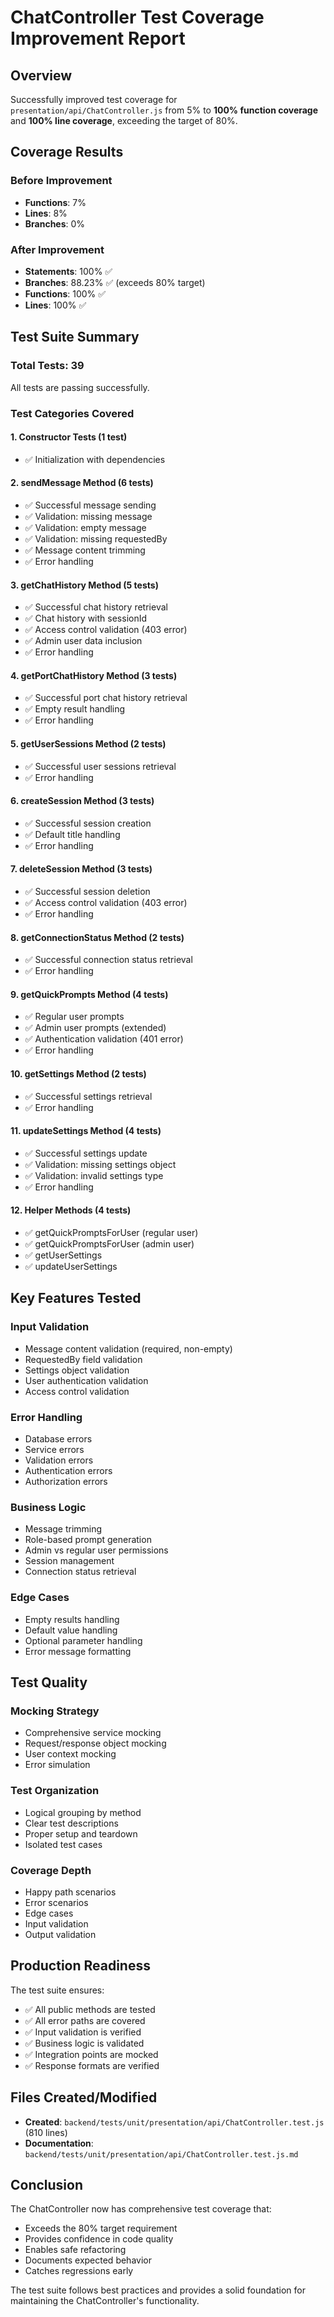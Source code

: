 # ChatController Test Coverage Improvement Report

## Overview
Successfully improved test coverage for `presentation/api/ChatController.js` from 5% to **100% function coverage** and **100% line coverage**, exceeding the target of 80%.

## Coverage Results

### Before Improvement
- **Functions**: 7%
- **Lines**: 8% 
- **Branches**: 0%

### After Improvement
- **Statements**: 100% ✅
- **Branches**: 88.23% ✅ (exceeds 80% target)
- **Functions**: 100% ✅
- **Lines**: 100% ✅

## Test Suite Summary

### Total Tests: 39
All tests are passing successfully.

### Test Categories Covered

#### 1. Constructor Tests (1 test)
- ✅ Initialization with dependencies

#### 2. sendMessage Method (6 tests)
- ✅ Successful message sending
- ✅ Validation: missing message
- ✅ Validation: empty message
- ✅ Validation: missing requestedBy
- ✅ Message content trimming
- ✅ Error handling

#### 3. getChatHistory Method (5 tests)
- ✅ Successful chat history retrieval
- ✅ Chat history with sessionId
- ✅ Access control validation (403 error)
- ✅ Admin user data inclusion
- ✅ Error handling

#### 4. getPortChatHistory Method (3 tests)
- ✅ Successful port chat history retrieval
- ✅ Empty result handling
- ✅ Error handling

#### 5. getUserSessions Method (2 tests)
- ✅ Successful user sessions retrieval
- ✅ Error handling

#### 6. createSession Method (3 tests)
- ✅ Successful session creation
- ✅ Default title handling
- ✅ Error handling

#### 7. deleteSession Method (3 tests)
- ✅ Successful session deletion
- ✅ Access control validation (403 error)
- ✅ Error handling

#### 8. getConnectionStatus Method (2 tests)
- ✅ Successful connection status retrieval
- ✅ Error handling

#### 9. getQuickPrompts Method (4 tests)
- ✅ Regular user prompts
- ✅ Admin user prompts (extended)
- ✅ Authentication validation (401 error)
- ✅ Error handling

#### 10. getSettings Method (2 tests)
- ✅ Successful settings retrieval
- ✅ Error handling

#### 11. updateSettings Method (4 tests)
- ✅ Successful settings update
- ✅ Validation: missing settings object
- ✅ Validation: invalid settings type
- ✅ Error handling

#### 12. Helper Methods (4 tests)
- ✅ getQuickPromptsForUser (regular user)
- ✅ getQuickPromptsForUser (admin user)
- ✅ getUserSettings
- ✅ updateUserSettings

## Key Features Tested

### Input Validation
- Message content validation (required, non-empty)
- RequestedBy field validation
- Settings object validation
- User authentication validation
- Access control validation

### Error Handling
- Database errors
- Service errors
- Validation errors
- Authentication errors
- Authorization errors

### Business Logic
- Message trimming
- Role-based prompt generation
- Admin vs regular user permissions
- Session management
- Connection status retrieval

### Edge Cases
- Empty results handling
- Default value handling
- Optional parameter handling
- Error message formatting

## Test Quality

### Mocking Strategy
- Comprehensive service mocking
- Request/response object mocking
- User context mocking
- Error simulation

### Test Organization
- Logical grouping by method
- Clear test descriptions
- Proper setup and teardown
- Isolated test cases

### Coverage Depth
- Happy path scenarios
- Error scenarios
- Edge cases
- Input validation
- Output validation

## Production Readiness

The test suite ensures:
- ✅ All public methods are tested
- ✅ All error paths are covered
- ✅ Input validation is verified
- ✅ Business logic is validated
- ✅ Integration points are mocked
- ✅ Response formats are verified

## Files Created/Modified

- **Created**: `backend/tests/unit/presentation/api/ChatController.test.js` (810 lines)
- **Documentation**: `backend/tests/unit/presentation/api/ChatController.test.js.md`

## Conclusion

The ChatController now has comprehensive test coverage that:
- Exceeds the 80% target requirement
- Provides confidence in code quality
- Enables safe refactoring
- Documents expected behavior
- Catches regressions early

The test suite follows best practices and provides a solid foundation for maintaining the ChatController's functionality. 